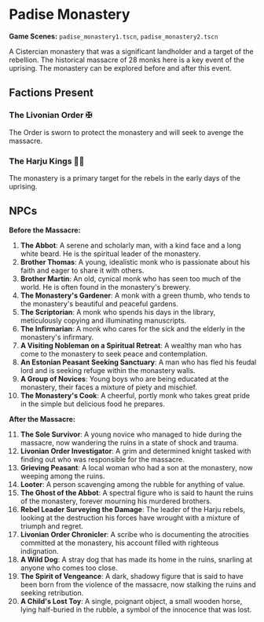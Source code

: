 # Padise Monastery

**Game Scenes:** `padise_monastery1.tscn`, `padise_monastery2.tscn`

A Cistercian monastery that was a significant landholder and a target of the rebellion. The historical massacre of 28 monks here is a key event of the uprising. The monastery can be explored before and after this event.

## Factions Present

### The Livonian Order ✠ 
The Order is sworn to protect the monastery and will seek to avenge the massacre.

### The Harju Kings ✊🏻
The monastery is a primary target for the rebels in the early days of the uprising.

## NPCs

**Before the Massacre:**

1.  **The Abbot**: A serene and scholarly man, with a kind face and a long white beard. He is the spiritual leader of the monastery.
2.  **Brother Thomas**: A young, idealistic monk who is passionate about his faith and eager to share it with others.
3.  **Brother Martin**: An old, cynical monk who has seen too much of the world. He is often found in the monastery's brewery.
4.  **The Monastery's Gardener**: A monk with a green thumb, who tends to the monastery's beautiful and peaceful gardens.
5.  **The Scriptorian**: A monk who spends his days in the library, meticulously copying and illuminating manuscripts.
6.  **The Infirmarian**: A monk who cares for the sick and the elderly in the monastery's infirmary.
7.  **A Visiting Nobleman on a Spiritual Retreat**: A wealthy man who has come to the monastery to seek peace and contemplation.
8.  **An Estonian Peasant Seeking Sanctuary**: A man who has fled his feudal lord and is seeking refuge within the monastery walls.
9.  **A Group of Novices**: Young boys who are being educated at the monastery, their faces a mixture of piety and mischief.
10. **The Monastery's Cook**: A cheerful, portly monk who takes great pride in the simple but delicious food he prepares.

**After the Massacre:**

11. **The Sole Survivor**: A young novice who managed to hide during the massacre, now wandering the ruins in a state of shock and trauma.
12. **Livonian Order Investigator**: A grim and determined knight tasked with finding out who was responsible for the massacre.
13. **Grieving Peasant**: A local woman who had a son at the monastery, now weeping among the ruins.
14. **Looter**: A person scavenging among the rubble for anything of value.
15. **The Ghost of the Abbot**: A spectral figure who is said to haunt the ruins of the monastery, forever mourning his murdered brothers.
16. **Rebel Leader Surveying the Damage**: The leader of the Harju rebels, looking at the destruction his forces have wrought with a mixture of triumph and regret.
17. **Livonian Order Chronicler**: A scribe who is documenting the atrocities committed at the monastery, his account filled with righteous indignation.
18. **A Wild Dog**: A stray dog that has made its home in the ruins, snarling at anyone who comes too close.
19. **The Spirit of Vengeance**: A dark, shadowy figure that is said to have been born from the violence of the massacre, now stalking the ruins and seeking retribution.
20. **A Child's Lost Toy**: A single, poignant object, a small wooden horse, lying half-buried in the rubble, a symbol of the innocence that was lost.
